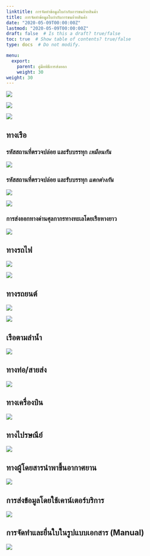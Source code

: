 ```yaml
---
linktitle: การจัดทําข้อมูลใบกํากับการขนย้ายสินค้า
title: การจัดทําข้อมูลใบกํากับการขนย้ายสินค้า
date: "2020-05-09T00:00:00Z"
lastmod: "2020-05-09T00:00:00Z"
draft: false  # Is this a draft? true/false
toc: true  # Show table of contents? true/false
type: docs  # Do not modify.

menu:
  export:
    parent: คู่มือพิธีการส่งออก
    weight: 30
weight: 30
---
```



![](https://github.com/ecs-support/knowledge-center/raw/master/img/export/export-guide/e-Export-guidejpg_Page65.jpg)

![](https://github.com/ecs-support/knowledge-center/raw/master/img/export/export-guide/e-Export-guidejpg_Page66.jpg)

![](https://github.com/ecs-support/knowledge-center/raw/master/img/export/export-guide/e-Export-guidejpg_Page67.jpg)

## ทางเรือ

### รหัสสถานที่ตรวจปล่อย และรับบรรทุก *เหมือนกัน*

![](https://github.com/ecs-support/knowledge-center/raw/master/img/export/export-guide/e-Export-guidejpg_Page68.jpg)

### รหัสสถานที่ตรวจปล่อย และรับบรรทุก *แตกต่างกัน*

![](https://github.com/ecs-support/knowledge-center/raw/master/img/export/export-guide/e-Export-guidejpg_Page69.jpg)

![](https://github.com/ecs-support/knowledge-center/raw/master/img/export/export-guide/e-Export-guidejpg_Page70-1.jpg)

### การส่งออกทางด่านศุลกากรทางทะเลโดยเรือหางยาว

![](https://github.com/ecs-support/knowledge-center/raw/master/img/export/export-guide/e-Export-guidejpg_Page70-2.jpg)

## ทางรถไฟ

![](https://github.com/ecs-support/knowledge-center/raw/master/img/export/export-guide/e-Export-guidejpg_Page71.jpg)

![](https://github.com/ecs-support/knowledge-center/raw/master/img/export/export-guide/e-Export-guidejpg_Page72-1.jpg)

## ทางรถยนต์

![](https://github.com/ecs-support/knowledge-center/raw/master/img/export/export-guide/e-Export-guidejpg_Page72-2.jpg)

![](https://github.com/ecs-support/knowledge-center/raw/master/img/export/export-guide/e-Export-guidejpg_Page73.jpg)

## เรือตามลํานํ้า

![](https://github.com/ecs-support/knowledge-center/raw/master/img/export/export-guide/e-Export-guidejpg_Page74.jpg)

## ทางท่อ/สายส่ง

![](https://github.com/ecs-support/knowledge-center/raw/master/img/export/export-guide/e-Export-guidejpg_Page75.jpg)

## ทางเครื่องบิน

![](https://github.com/ecs-support/knowledge-center/raw/master/img/export/export-guide/e-Export-guidejpg_Page76.jpg)

## ทางไปรษณีย์

![](https://github.com/ecs-support/knowledge-center/raw/master/img/export/export-guide/e-Export-guidejpg_Page77.jpg)

## ทางผู้โดยสารนําพาขึ้นอากาศยาน

![](https://github.com/ecs-support/knowledge-center/raw/master/img/export/export-guide/e-Export-guidejpg_Page78.jpg)

## การส่งข้อมูลโดยใช้เคาน์เตอร์บริการ

![](https://github.com/ecs-support/knowledge-center/raw/master/img/export/export-guide/e-Export-guidejpg_Page79-1.jpg)

## การจัดทําและยื่นใบในรูปแบบเอกสาร (Manual)

![](https://github.com/ecs-support/knowledge-center/raw/master/img/export/export-guide/e-Export-guidejpg_Page79-2.jpg)